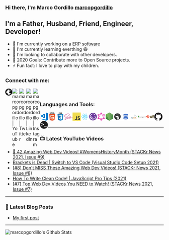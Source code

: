 ### Hi there, I'm Marco Gordillo [marcopgordillo][website]

## I'm a Father, Husband, Friend, Engineer, Developer!

- 🔭 I'm currently working on a [ERP software][website]
- 🌱 I'm currently learning everthing :satisfied:
- 👯 I'm looking to collaborate with other developers.
- 🥅 2020 Goals: Contribute more to Open Source projects.
- ⚡ Fun fact: I love to play with my children.

### Connect with me:

[<img align="left" alt="marcopgordillo.github.io" width="22px" src="https://raw.githubusercontent.com/iconic/open-iconic/master/svg/globe.svg" />][website]
[<img align="left" alt="marcopgordillo | YouTube" width="22px" src="https://cdn.jsdelivr.net/npm/simple-icons@v3/icons/youtube.svg" />][youtube]
[<img align="left" alt="marcopgordillo | Twitter" width="22px" src="https://cdn.jsdelivr.net/npm/simple-icons@v3/icons/twitter.svg" />][twitter]
[<img align="left" alt="marcopgordillo | LinkedIn" width="22px" src="https://cdn.jsdelivr.net/npm/simple-icons@v3/icons/linkedin.svg" />][linkedin]
[<img align="left" alt="marcopgordillo | Instagram" width="22px" src="https://cdn.jsdelivr.net/npm/simple-icons@v3/icons/instagram.svg" />][instagram]

<br />

### Languages and Tools:

[<img align="left" alt="Visual Studio Code" width="26px" src="https://raw.githubusercontent.com/github/explore/80688e429a7d4ef2fca1e82350fe8e3517d3494d/topics/visual-studio-code/visual-studio-code.png" />][webdevplaylist]
[<img align="left" alt="HTML5" width="26px" src="https://raw.githubusercontent.com/github/explore/80688e429a7d4ef2fca1e82350fe8e3517d3494d/topics/html/html.png" />][webdevplaylist]
[<img align="left" alt="CSS3" width="26px" src="https://raw.githubusercontent.com/github/explore/80688e429a7d4ef2fca1e82350fe8e3517d3494d/topics/css/css.png" />][cssplaylist]
[<img align="left" alt="Sass" width="26px" src="https://raw.githubusercontent.com/github/explore/80688e429a7d4ef2fca1e82350fe8e3517d3494d/topics/sass/sass.png" />][cssplaylist]
[<img align="left" alt="JavaScript" width="26px" src="https://raw.githubusercontent.com/github/explore/80688e429a7d4ef2fca1e82350fe8e3517d3494d/topics/javascript/javascript.png" />][jsplaylist]
[<img align="left" alt="React" width="26px" src="https://raw.githubusercontent.com/github/explore/80688e429a7d4ef2fca1e82350fe8e3517d3494d/topics/react/react.png" />][reactplaylist]
[<img align="left" alt="Gatsby" width="26px" src="https://raw.githubusercontent.com/github/explore/e94815998e4e0713912fed477a1f346ec04c3da2/topics/gatsby/gatsby.png" />][webdevplaylist]
[<img align="left" alt="GraphQL" width="26px" src="https://raw.githubusercontent.com/github/explore/80688e429a7d4ef2fca1e82350fe8e3517d3494d/topics/graphql/graphql.png" />][webdevplaylist]
[<img align="left" alt="Node.js" width="26px" src="https://raw.githubusercontent.com/github/explore/80688e429a7d4ef2fca1e82350fe8e3517d3494d/topics/nodejs/nodejs.png" />][webdevplaylist]
[<img align="left" alt="Deno" width="26px" src="https://raw.githubusercontent.com/github/explore/361e2821e2dea67711cde99c9c40ed357061cf27/topics/deno/deno.png" />][webdevplaylist]
[<img align="left" alt="SQL" width="26px" src="https://raw.githubusercontent.com/github/explore/80688e429a7d4ef2fca1e82350fe8e3517d3494d/topics/sql/sql.png" />][webdevplaylist]
[<img align="left" alt="MySQL" width="26px" src="https://raw.githubusercontent.com/github/explore/80688e429a7d4ef2fca1e82350fe8e3517d3494d/topics/mysql/mysql.png" />][webdevplaylist]
[<img align="left" alt="MongoDB" width="26px" src="https://raw.githubusercontent.com/github/explore/80688e429a7d4ef2fca1e82350fe8e3517d3494d/topics/mongodb/mongodb.png" />][webdevplaylist]
[<img align="left" alt="Git" width="26px" src="https://raw.githubusercontent.com/github/explore/80688e429a7d4ef2fca1e82350fe8e3517d3494d/topics/git/git.png" />][webdevplaylist]
[<img align="left" alt="GitHub" width="26px" src="https://raw.githubusercontent.com/github/explore/78df643247d429f6cc873026c0622819ad797942/topics/github/github.png" />][webdevplaylist]
[<img align="left" alt="HTML5" width="26px" src="https://raw.githubusercontent.com/github/explore/80688e429a7d4ef2fca1e82350fe8e3517d3494d/topics/terminal/terminal.png" />][webdevplaylist]

<br />
<br />

---

### 📺 Latest YouTube Videos
<!-- YOUTUBE:START -->
- [🤯 42 Amazing Web Dev Videos! #WomensHistoryMonth (STACKr News 2021, Issue #9)](https://www.youtube.com/watch?v=OSLyP8L0s_k)
- [Brackets is Dead | Switch to VS Code (Visual Studio Code Setup 2021)](https://www.youtube.com/watch?v=MQxLbUX5BFA)
- [[#8] Don't MISS These Amazing Web Dev Videos! (STACKr News 2021, Issue #8)](https://www.youtube.com/watch?v=tSSzfT5Txv8)
- [How To Write Clean Code! | JavaScript Pro Tips (2021)](https://www.youtube.com/watch?v=ZI3q-_vjSZE)
- [[#7] Top Web Dev Videos You NEED to Watch! (STACKr News 2021, Issue #7)](https://www.youtube.com/watch?v=pQyR71kNTo8)
<!-- YOUTUBE:END -->

---

### 📕 Latest Blog Posts
<!-- BLOG-POST-LIST:START -->
- [My first post](https://dev.to/marcopgordillo/my-first-post-27n9)
<!-- BLOG-POST-LIST:END -->

---

<img align="left" alt="marcopgordillo's Github Stats" src="https://github-readme-stats.vercel.app/api?username=marcopgordillo&show_icons=true&hide_border=true" />

[website]: https://marcopgordillo.github.io
[twitter]: https://twitter.com/marcopgordillo
[youtube]: https://youtube.com/marcopgordillo
[instagram]: https://instagram.com/marcopgordillo
[linkedin]: https://linkedin.com/in/marcopgordillo
[webdevplaylist]: https://www.youtube.com/playlist?list=PLkwxH9e_vrAJ0WbEsFA9W3I1W-g_BTsbt
[jsplaylist]: https://www.youtube.com/playlist?list=PLkwxH9e_vrALRJKu7wfXby3MKeflhTu6B
[cssplaylist]: https://www.youtube.com/playlist?list=PLkwxH9e_vrALSdvZuEh6gqQdmDoDIoqz4
[reactplaylist]: https://www.youtube.com/playlist?list=PLkwxH9e_vrAK4TdffpxKY3QGyHCpxFcQ0
